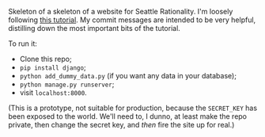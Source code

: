 Skeleton of a skeleton of a website for Seattle Rationality. I'm loosely following [this tutorial][tutorial]. My commit messages are intended to be very helpful, distilling down the most important bits of the tutorial.

To run it:

- Clone this repo;
- `pip install django`;
- `python add_dummy_data.py` (if you want any data in your database);
- `python manage.py runserver`;
- visit `localhost:8000`.

(This is a prototype, not suitable for production, because the `SECRET_KEY` has been exposed to the world. We'll need to, I dunno, at least make the repo private, then change the secret key, and *then* fire the site up for real.)


[tutorial]: https://docs.djangoproject.com/en/1.9/intro/tutorial01
